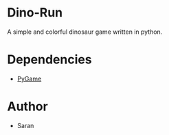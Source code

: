 # Dino-Run
A simple and colorful dinosaur game written in python.

# Dependencies
- [PyGame](https://pypi.org/project/pygame/)

# Author 
- Saran
